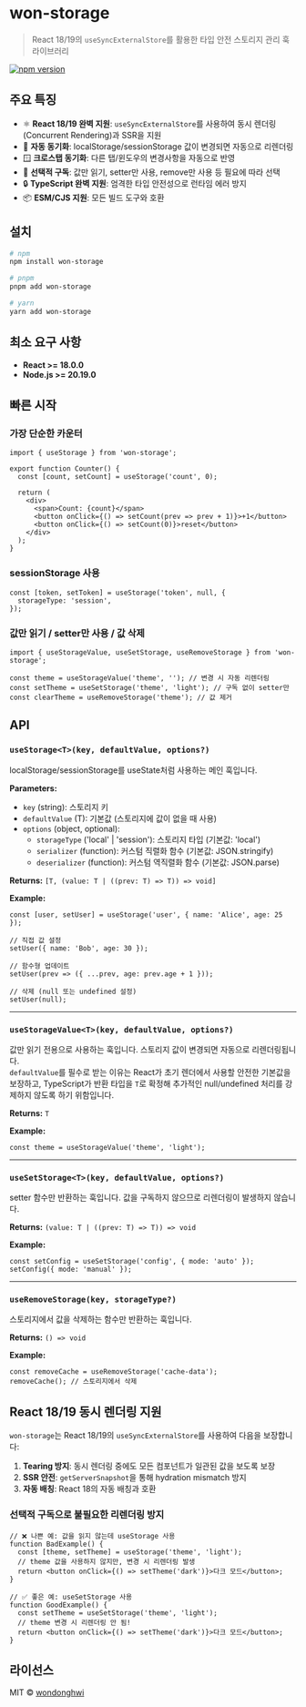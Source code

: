 # won-storage

> React 18/19의 `useSyncExternalStore`를 활용한 타입 안전 스토리지 관리 훅 라이브러리

[![npm version](https://img.shields.io/npm/v/won-storage.svg)](https://www.npmjs.com/package/won-storage)

## 주요 특징

- ⚛️ **React 18/19 완벽 지원**: `useSyncExternalStore`를 사용하여 동시 렌더링(Concurrent Rendering)과 SSR을 지원
- 🔄 **자동 동기화**: localStorage/sessionStorage 값이 변경되면 자동으로 리렌더링
- 🪟 **크로스탭 동기화**: 다른 탭/윈도우의 변경사항을 자동으로 반영
- 🎯 **선택적 구독**: 값만 읽기, setter만 사용, remove만 사용 등 필요에 따라 선택
- 🔒 **TypeScript 완벽 지원**: 엄격한 타입 안전성으로 런타임 에러 방지
- 📦 **ESM/CJS 지원**: 모든 빌드 도구와 호환

## 설치

```bash
# npm
npm install won-storage

# pnpm
pnpm add won-storage

# yarn
yarn add won-storage
```

## 최소 요구 사항

- **React >= 18.0.0**
- **Node.js >= 20.19.0**

## 빠른 시작

### 가장 단순한 카운터

```tsx
import { useStorage } from 'won-storage';

export function Counter() {
  const [count, setCount] = useStorage('count', 0);

  return (
    <div>
      <span>Count: {count}</span>
      <button onClick={() => setCount(prev => prev + 1)}>+1</button>
      <button onClick={() => setCount(0)}>reset</button>
    </div>
  );
}
```

### sessionStorage 사용

```tsx
const [token, setToken] = useStorage('token', null, {
  storageType: 'session',
});
```

### 값만 읽기 / setter만 사용 / 값 삭제

```tsx
import { useStorageValue, useSetStorage, useRemoveStorage } from 'won-storage';

const theme = useStorageValue('theme', ''); // 변경 시 자동 리렌더링
const setTheme = useSetStorage('theme', 'light'); // 구독 없이 setter만
const clearTheme = useRemoveStorage('theme'); // 값 제거
```

## API

### `useStorage<T>(key, defaultValue, options?)`

localStorage/sessionStorage를 useState처럼 사용하는 메인 훅입니다.

**Parameters:**

- `key` (string): 스토리지 키
- `defaultValue` (T): 기본값 (스토리지에 값이 없을 때 사용)
- `options` (object, optional):
  - `storageType` ('local' | 'session'): 스토리지 타입 (기본값: 'local')
  - `serializer` (function): 커스텀 직렬화 함수 (기본값: JSON.stringify)
  - `deserializer` (function): 커스텀 역직렬화 함수 (기본값: JSON.parse)

**Returns:** `[T, (value: T | ((prev: T) => T)) => void]`

**Example:**

```tsx
const [user, setUser] = useStorage('user', { name: 'Alice', age: 25 });

// 직접 값 설정
setUser({ name: 'Bob', age: 30 });

// 함수형 업데이트
setUser(prev => ({ ...prev, age: prev.age + 1 }));

// 삭제 (null 또는 undefined 설정)
setUser(null);
```

---

### `useStorageValue<T>(key, defaultValue, options?)`

값만 읽기 전용으로 사용하는 훅입니다. 스토리지 값이 변경되면 자동으로 리렌더링됩니다.  
`defaultValue`를 필수로 받는 이유는 React가 초기 렌더에서 사용할 안전한 기본값을 보장하고, TypeScript가 반환 타입을 `T`로 확정해 추가적인 null/undefined 처리를 강제하지 않도록 하기 위함입니다.

**Returns:** `T`

**Example:**

```tsx
const theme = useStorageValue('theme', 'light');
```

---

### `useSetStorage<T>(key, defaultValue, options?)`

setter 함수만 반환하는 훅입니다. 값을 구독하지 않으므로 리렌더링이 발생하지 않습니다.

**Returns:** `(value: T | ((prev: T) => T)) => void`

**Example:**

```tsx
const setConfig = useSetStorage('config', { mode: 'auto' });
setConfig({ mode: 'manual' });
```

---

### `useRemoveStorage(key, storageType?)`

스토리지에서 값을 삭제하는 함수만 반환하는 훅입니다.

**Returns:** `() => void`

**Example:**

```tsx
const removeCache = useRemoveStorage('cache-data');
removeCache(); // 스토리지에서 삭제
```

## React 18/19 동시 렌더링 지원

`won-storage`는 React 18/19의 `useSyncExternalStore`를 사용하여 다음을 보장합니다:

1. **Tearing 방지**: 동시 렌더링 중에도 모든 컴포넌트가 일관된 값을 보도록 보장
2. **SSR 안전**: `getServerSnapshot`을 통해 hydration mismatch 방지
3. **자동 배칭**: React 18의 자동 배칭과 호환

### 선택적 구독으로 불필요한 리렌더링 방지

```tsx
// ❌ 나쁜 예: 값을 읽지 않는데 useStorage 사용
function BadExample() {
  const [theme, setTheme] = useStorage('theme', 'light');
  // theme 값을 사용하지 않지만, 변경 시 리렌더링 발생
  return <button onClick={() => setTheme('dark')}>다크 모드</button>;
}

// ✅ 좋은 예: useSetStorage 사용
function GoodExample() {
  const setTheme = useSetStorage('theme', 'light');
  // theme 변경 시 리렌더링 안 됨!
  return <button onClick={() => setTheme('dark')}>다크 모드</button>;
}
```

## 라이선스

MIT © [wondonghwi](https://github.com/wondonghwi)
